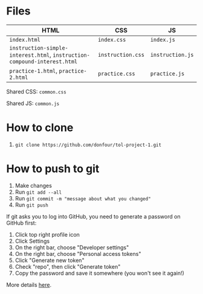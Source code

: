 # Files
| HTML         | CSS     | JS |
|--------------|-----------|------------|
| `index.html` | `index.css`      | `index.js`        |
| `instruction-simple-interest.html`, `instruction-compound-interest.html`      | `instruction.css`  | `instruction.js`       |
| `practice-1.html`, `practice-2.html`      | `practice.css`  | `practice.js`       |

Shared CSS: `common.css`

Shared JS: `common.js`

# How to clone
1. `git clone https://github.com/donfour/tol-project-1.git`

# How to push to git
1. Make changes
2. Run `git add --all`
3. Run `git commit -m "message about what you changed"`
4. Run `git push`

If git asks you to log into GitHub, you need to generate a password on GitHub first:
1. Click top right profile icon
2. Click Settings
3. On the right bar, choose "Developer settings"
4. On the right bar, choose "Personal access tokens"
5. Click "Generate new token"
6. Check "repo", then click "Generate token"
7. Copy the password and save it somewhere (you won't see it again!)

More details [here](https://docs.github.com/en/authentication/keeping-your-account-and-data-secure/creating-a-personal-access-token).
